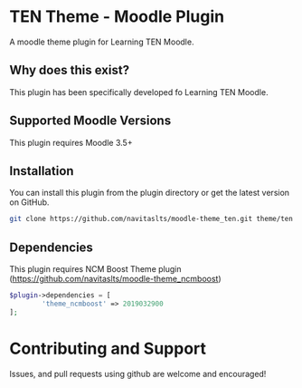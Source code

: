 # TEN Theme - Moodle Plugin

A moodle theme plugin for Learning TEN Moodle.

## Why does this exist? ##

This plugin has been specifically developed fo Learning TEN Moodle.

## Supported Moodle Versions

This plugin requires Moodle 3.5+

## Installation

You can install this plugin from the plugin directory or get the latest version
on GitHub.

```bash
git clone https://github.com/navitaslts/moodle-theme_ten.git theme/ten
```

## Dependencies

This plugin requires NCM Boost Theme plugin (https://github.com/navitaslts/moodle-theme_ncmboost)
```php
$plugin->dependencies = [
        'theme_ncmboost' => 2019032900
];
```

# Contributing and Support

Issues, and pull requests using github are welcome and encouraged! 
